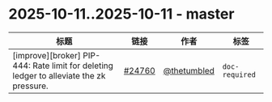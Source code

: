# 2025-10-11..2025-10-11 - master
| 标题 | 链接 | 作者 | 标签 |
| - | :--: | :--: | - |
| [improve][broker] PIP-444: Rate limit for deleting ledger to alleviate the zk pressure. | [#24760](https://github.com/apache/pulsar/pull/24760) | [@thetumbled](https://github.com/thetumbled) | `doc-required`  | 
